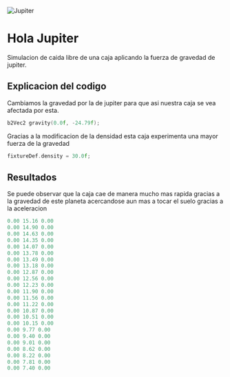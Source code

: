 ![Jupiter](https://i0.wp.com/www.intelligentliving.co/wp-content/uploads/2020/03/image_5608_2e-Jupiter.jpg?fit=1920%2C1182&ssl=1)

# Hola Jupiter

Simulacion de caida libre de una caja aplicando la fuerza de gravedad de jupiter.

## Explicacion del codigo 

Cambiamos la gravedad por la de jupiter para que asi nuestra caja se vea afectada por esta.

```c++
b2Vec2 gravity(0.0f, -24.79f);
```

Gracias a la modificacion de la densidad esta caja experimenta una mayor fuerza de la gravedad

```c++
fixtureDef.density = 30.0f;
```

## Resultados

Se puede observar que la caja cae de manera mucho mas rapida gracias a la gravedad de este planeta
acercandose aun mas a tocar el suelo gracias a la aceleracion

```c++
0.00 15.16 0.00
0.00 14.90 0.00
0.00 14.63 0.00
0.00 14.35 0.00
0.00 14.07 0.00
0.00 13.78 0.00
0.00 13.49 0.00
0.00 13.18 0.00
0.00 12.87 0.00
0.00 12.56 0.00
0.00 12.23 0.00
0.00 11.90 0.00
0.00 11.56 0.00
0.00 11.22 0.00
0.00 10.87 0.00
0.00 10.51 0.00
0.00 10.15 0.00
0.00 9.77 0.00
0.00 9.40 0.00
0.00 9.01 0.00
0.00 8.62 0.00
0.00 8.22 0.00
0.00 7.81 0.00
0.00 7.40 0.00
```